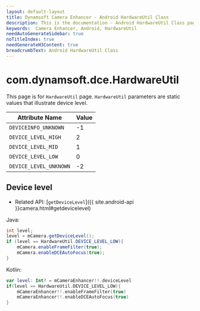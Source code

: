 ```yaml
---
layout: default-layout
title: Dynamsoft Camera Enhancer - Android HardwareUtil Class
description: This is the documentation - Android HardwareUtil Class page of Dynamsoft Camera Enhancer.
keywords:  Camera Enhancer, Android, HardwareUtil
needAutoGenerateSidebar: true
noTitleIndex: true
needGenerateH3Content: true
breadcrumbText: Android HardwareUtil Class
---
```


# com.dynamsoft.dce.HardwareUtil

This page is for `HardwareUtil` page. `HardwareUtil` parameters are static values that illustrate device level.

| Attribute Name | Value |
|------|------|
| `DEVICEINFO_UNKNOWN` | -1 |
| `DEVICE_LEVEL_HIGH` | 2 |
| `DEVICE_LEVEL_MID` | 1 |
| `DEVICE_LEVEL_LOW` | 0 |
| `DEVICE_LEVEL_UNKNOWN` | -2 |

## Device level

- Related API:
  [`getDeviceLevel`]({{ site.android-api }}camera.html#getdevicelevel)

Java:

```java
int level;
level = mCamera.getDeviceLevel();
if (level == HardwareUtil.DEVICE_LEVEL_LOW){
    mCamera.enableFrameFilter(true);
    mCamera.enableDCEAutoFocus(true);
}
```

Kotlin:

```kotlin
var level: Int? = mCameraEnhancer!!.deviceLevel
if(level == HardwareUtil.DEVICE_LEVEL_LOW){
    mCameraEnhancer!!.enableFrameFilter(true)
    mCameraEnhancer!!.enableDCEAutoFocus(true)
}
```
